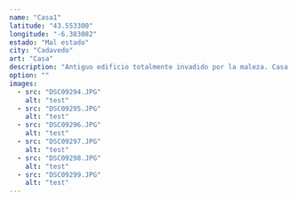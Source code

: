 ```yaml
---
name: "Casa1"
latitude: "43.553300"
longitude: "-6.383082"
estado: "Mal estado"
city: "Cadavedo"
art: "Casa"
description: "Antiguo edificio totalmente invadido por la maleza. Casa de forma alargada, en primera linea de rasa costera. Las paredes se encuentran en buen estado en algunas zonas visibles, pero no se puede decir con seguridad que así sea en otras zonas. Solo paredes, no hay suelos, ventanas ni tejado."
option: ""
images:
  - src: "DSC09294.JPG"
    alt: "test"
  - src: "DSC09295.JPG"
    alt: "test"
  - src: "DSC09296.JPG"
    alt: "test"
  - src: "DSC09297.JPG"
    alt: "test"
  - src: "DSC09298.JPG"
    alt: "test"
  - src: "DSC09299.JPG"
    alt: "test"    
---
```

